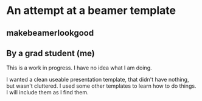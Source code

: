 # An attempt at a beamer template 
## makebeamerlookgood
## By a grad student (me)

This is a work in progress. I have no idea what I am doing. 

I wanted a clean useable presentation template, that didn't have nothing, but wasn't cluttered. 
I used some other templates to learn how to do things. I will include them as I find them. 

